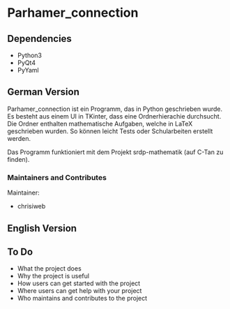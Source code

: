 # Parhamer_connection
## Dependencies
- Python3
- PyQt4
- PyYaml

## German Version

Parhamer_connection ist ein Programm, das in Python geschrieben wurde.
Es besteht aus einem UI in TKinter, dass eine Ordnerhierachie durchsucht.
Die Ordner enthalten mathematische Aufgaben, welche in LaTeX geschrieben wurden.
So können leicht Tests oder Schularbeiten erstellt werden.

Das Programm funktioniert mit dem Projekt srdp-mathematik (auf C-Tan zu finden).

### Maintainers and Contributes
Maintainer:
- chrisiweb

## English Version

## To Do
- What the project does
- Why the project is useful
- How users can get started with the project
- Where users can get help with your project
- Who maintains and contributes to the project
